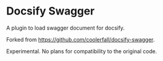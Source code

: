 Docsify Swagger
===============
A plugin to load swagger document for docsify.

Forked from https://github.com/coolerfall/docsify-swagger.

Experimental. No plans for compatibility to the original code.

